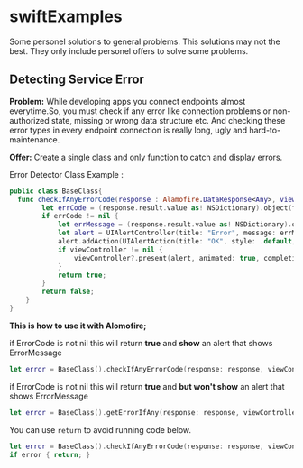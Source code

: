 # swiftExamples
Some personel solutions to general problems.
This solutions may not the best. They only include personel offers to solve some problems.

## Detecting Service Error
**Problem:** While developing apps you connect endpoints almost everytime.So, you must check if any error like connection problems or non-authorized state, missing or wrong data structure etc. And checking these error types in every endpoint connection is really long, ugly and hard-to-maintenance.

**Offer:** Create a single class and only function to catch and display errors.

Error Detector Class Example : 

```swift
public class BaseClass{
  func checkIfAnyErrorCode(response : Alamofire.DataResponse<Any>, viewController : UIViewController? ) -> Bool {
        let errCode = (response.result.value as! NSDictionary).object(forKey: "ErrorCode") as? String
        if errCode != nil {
            let errMessage = (response.result.value as! NSDictionary).object(forKey: "ErrorMessage") as! String
            let alert = UIAlertController(title: "Error", message: errMessage, preferredStyle: .alert)
            alert.addAction(UIAlertAction(title: "OK", style: .default, handler: nil))
            if viewController != nil {
                viewController?.present(alert, animated: true, completion: nil)
            }
            return true;
        }
        return false;
    }
}

```

**This is how to use it with Alomofire;**

if ErrorCode is not nil this will return **true** and **show** an alert that shows ErrorMessage

```swift
let error = BaseClass().checkIfAnyErrorCode(response: response, viewController: self)
```

if ErrorCode is not nil this will return **true** and **but won't show** an alert that shows ErrorMessage

```swift
let error = BaseClass().getErrorIfAny(response: response, viewController: nil)
```

You can use `return` to avoid running code below.

```swift
let error = BaseClass().checkIfAnyErrorCode(response: response, viewController: self)
if error { return; }
```


